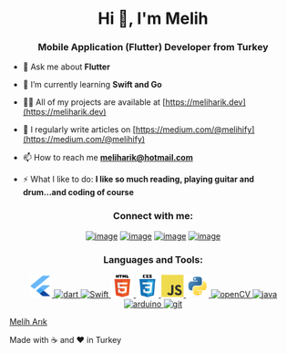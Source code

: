 <h1 align="center">Hi 👋, I'm Melih</h1>
<h3 align="center">Mobile Application (Flutter) Developer from Turkey</h3>

- 💬 Ask me about **Flutter**

- 🌱 I’m currently learning **Swift and Go**

- 👨‍💻 All of my projects are available at [https://meliharik.dev](https://meliharik.dev)

- 📝 I regularly write articles on [https://medium.com/@melihify](https://medium.com/@melihify)

- 📫 How to reach me **meliharik@hotmail.com**

- ⚡ What I like to do: **I like so much reading, playing guitar and drum...and coding of course**

<h3 align="center">Connect with me:</h3>
<div align="center">

[![image](https://img.shields.io/badge/LinkedIn-0077B5?style=for-the-badge&logo=linkedin&logoColor=white)](https://www.linkedin.com/in/melihify/)
[![image](https://img.shields.io/badge/Instagram-E4405F?style=for-the-badge&logo=instagram&logoColor=white)](https://www.instagram.com/melihifyy/)
[![image](https://img.shields.io/badge/Twitter-1DA1F2?style=for-the-badge&logo=twitter&logoColor=white)](https://twitter.com/melihify)
[![image](https://img.shields.io/badge/Outlook-0078D4?style=for-the-badge&logo=gmail&logoColor=white)](mailto:produtor.meliharik@hotmail.com)
  
</div>

<h3 align="center">Languages and Tools:</h3>

<p align="center"> 
  <a href="https://flutter.dev/" target="_blank"> 
    <img src="https://raw.githubusercontent.com/dnfield/flutter_svg/7d374d7107561cbd906d7c0ca26fef02cc01e7c8/example/assets/flutter_logo.svg?sanitize=true" alt="flutter" width="40" height="40"/> 
  </a> 
  <a href="https://dart.dev/" target="_blank"> 
    <img src="https://static.cdnlogo.com/logos/d/66/dart.svg" alt="dart" width="40" height="40"/> 
  </a> 
  <a href="https://developer.apple.com/swift/" target="_blank"> 
    <img src="https://static.cdnlogo.com/logos/d/66/dart.svg](https://cdn4.iconfinder.com/data/icons/social-media-logos-6/512/23-swift-512.png" alt="Swift" width="40" height="40"/> 
  </a> 
  <a href="https://www.w3.org/html/" target="_blank"> 
    <img src="https://raw.githubusercontent.com/devicons/devicon/master/icons/html5/html5-original-wordmark.svg" alt="html5" width="40" height="40"/> 
  </a>
  <a href="https://www.w3schools.com/css/" target="_blank"> 
    <img src="https://raw.githubusercontent.com/devicons/devicon/master/icons/css3/css3-original-wordmark.svg" alt="css3" width="40" height="40"/> 
  </a> 
  <a href="https://developer.mozilla.org/en-US/docs/Web/JavaScript" target="_blank"> 
    <img src="https://raw.githubusercontent.com/devicons/devicon/master/icons/javascript/javascript-original.svg" alt="javascript" width="40" height="40"/> 
  </a> 
  <a href="https://www.python.org" target="_blank"> 
    <img src="https://raw.githubusercontent.com/devicons/devicon/master/icons/python/python-original.svg" alt="python" width="40" height="40"/> 
  </a>
  <a href="https://opencv.org/" target="_blank"> 
    <img src="https://upload.wikimedia.org/wikipedia/commons/thumb/3/32/OpenCV_Logo_with_text_svg_version.svg/1200px-OpenCV_Logo_with_text_svg_version.svg.png" alt="openCV" width="40" height="40"/> 
  </a> 
  <a href="https://www.java.com/en/" target="_blank"> 
    <img src="https://seeklogo.com/images/J/java-logo-7F8B35BAB3-seeklogo.com.png" alt="java" width="40" height="40"/> 
  </a>
  <a href="https://www.arduino.cc/" target="_blank"> 
    <img src="https://seeklogo.com/images/A/arduino-logo-BC7CBC1DAA-seeklogo.com.png" alt="arduino" width="40" height="40"/> 
  </a>
  <a href="https://git-scm.com/" target="_blank"> 
    <img src="https://www.vectorlogo.zone/logos/git-scm/git-scm-icon.svg" alt="git" width="40" height="40"/> 
  </a>
  
</p>


[Melih Arık](https://github.com/meliharik)

Made with ☕ and ❤️ in Turkey
